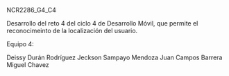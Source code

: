 NCR2286_G4_C4

Desarrollo del reto 4 del ciclo 4 de Desarrollo Móvil, que permite el reconocimeinto de la localización del usuario.

Equipo 4:

Deissy Durán Rodríguez
Jeckson Sampayo Mendoza
Juan Campos Barrera
Miguel Chavez
